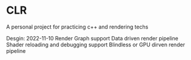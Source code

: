# CLR
A personal project for practicing c++ and rendering techs

Desgin:
2022-11-10
Render Graph support
Data driven render pipeline
Shader reloading and debugging support
Blindless or GPU dirven render pipeline